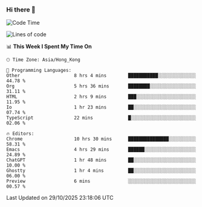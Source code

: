 ### Hi there 👋

<!--
**nicehiro/nicehiro** is a ✨ _special_ ✨ repository because its `README.md` (this file) appears on your GitHub profile.

Here are some ideas to get you started:

- 🔭 I’m currently working on ...
- 🌱 I’m currently learning ...
- 👯 I’m looking to collaborate on ...
- 🤔 I’m looking for help with ...
- 💬 Ask me about ...
- 📫 How to reach me: ...
- 😄 Pronouns: ...
- ⚡ Fun fact: ...
-->

<!--START_SECTION:waka-->
![Code Time](http://img.shields.io/badge/Code%20Time-1%2C186%20hrs%2049%20mins-blue)

![Lines of code](https://img.shields.io/badge/From%20Hello%20World%20I%27ve%20Written-1.9%20million%20lines%20of%20code-blue)

📊 **This Week I Spent My Time On** 

```text
🕑︎ Time Zone: Asia/Hong_Kong

💬 Programming Languages: 
Other                    8 hrs 4 mins        ███████████░░░░░░░░░░░░░░   44.78 % 
Org                      5 hrs 36 mins       ████████░░░░░░░░░░░░░░░░░   31.11 % 
HTML                     2 hrs 9 mins        ███░░░░░░░░░░░░░░░░░░░░░░   11.95 % 
Io                       1 hr 23 mins        ██░░░░░░░░░░░░░░░░░░░░░░░   07.74 % 
TypeScript               22 mins             █░░░░░░░░░░░░░░░░░░░░░░░░   02.06 % 

🔥 Editors: 
Chrome                   10 hrs 30 mins      ███████████████░░░░░░░░░░   58.31 % 
Emacs                    4 hrs 29 mins       ██████░░░░░░░░░░░░░░░░░░░   24.89 % 
ChatGPT                  1 hr 48 mins        ██░░░░░░░░░░░░░░░░░░░░░░░   10.00 % 
Ghostty                  1 hr 4 mins         ██░░░░░░░░░░░░░░░░░░░░░░░   06.00 % 
Preview                  6 mins              ░░░░░░░░░░░░░░░░░░░░░░░░░   00.57 % 
```


 Last Updated on 29/10/2025 23:18:06 UTC
<!--END_SECTION:waka-->
